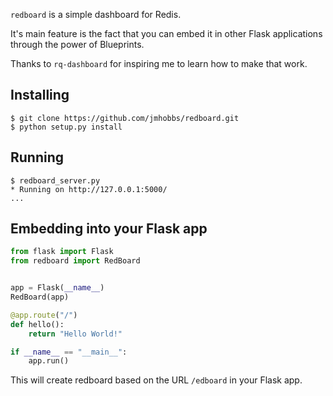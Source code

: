 `redboard` is a simple dashboard for Redis.

It's main feature is the fact that you can embed it in other Flask applications through the power of Blueprints.

Thanks to `rq-dashboard` for inspiring me to learn how to make that work.

## Installing

```console
$ git clone https://github.com/jmhobbs/redboard.git
$ python setup.py install
```

## Running

```console
$ redboard_server.py
* Running on http://127.0.0.1:5000/
...
```

## Embedding into your Flask app

```python
from flask import Flask
from redboard import RedBoard


app = Flask(__name__)
RedBoard(app)

@app.route("/")
def hello():
    return "Hello World!"

if __name__ == "__main__":
    app.run()
```

This will create redboard based on the URL `/edboard` in your Flask app.

